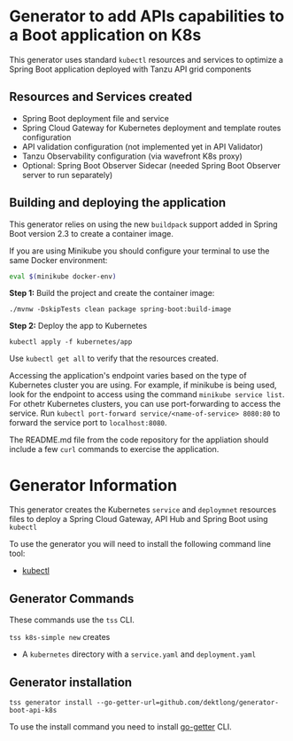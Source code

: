 # Generator to add APIs capabilities to a Boot application on K8s

This generator uses standard ```kubectl``` resources and services to optimize a Spring Boot application deployed with Tanzu API grid components   

## Resources and Services created
- Spring Boot deployment file and service
- Spring Cloud Gateway for Kubernetes deployment and template routes configuration
- API validation configuration (not implemented yet in API Validator)
- Tanzu Observability configuration (via wavefront K8s proxy)  
- Optional: Spring Boot Observer Sidecar (needed Spring Boot Observer server to run separately)

## Building and deploying the application

This generator relies on using the new `buildpack` support added in Spring Boot version 2.3 to create a container image.

If you are using Minikube you should configure your terminal to use the same Docker environment:

```bash
eval $(minikube docker-env)
```

**Step 1:** Build the project and create the container image:

```
./mvnw -DskipTests clean package spring-boot:build-image
```

**Step 2:** Deploy the app to Kubernetes

```
kubectl apply -f kubernetes/app
```

Use `kubectl get all` to verify that the resources created.

Accessing the application's endpoint varies based on the type of Kubernetes cluster you are using.  For example, if minikube is being used, look for the endpoint to access using the command `minikube service list`. For othetr Kubernetes clusters, you can use port-forwarding to access the service. Run `kubectl port-forward service/<name-of-service> 8080:80` to forward the service port to `localhost:8080`.

The README.md file from the code repository for the appliation should include a few `curl` commands to exercise the application.

# Generator Information

This generator creates the Kubernetes `service` and `deploymnet` resources files to deploy a Spring Cloud Gateway, API Hub and Spring Boot using `kubectl`

To use the generator you will need to install the following command line tool:

* [kubectl](https://kubernetes.io/docs/tasks/tools/install-kubectl/)


## Generator Commands

These commands use the `tss` CLI.

`tss k8s-simple new` creates

* A `kubernetes` directory with a `service.yaml` and `deployment.yaml`


## Generator installation

```
tss generator install --go-getter-url=github.com/dektlong/generator-boot-api-k8s
```

To use the install command you need to install [go-getter](https://github.com/hashicorp/go-getter#installation-and-usage) CLI.
